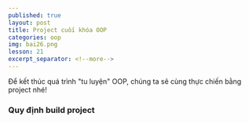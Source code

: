 ```yaml
---
published: true
layout: post
title: Project cuối khóa OOP
categories: oop
img: bai26.png
lesson: 21
excerpt_separator: <!--more-->
---
```

Để kết thúc quá trình "tu luyện" OOP, chúng ta sẽ cùng thực chiến bằng project nhé!<!--more-->
### Quy định build project
